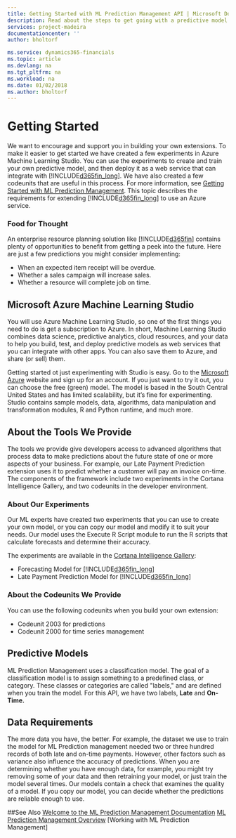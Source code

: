 ```yaml
---
title: Getting Started with ML Prediction Management API | Microsoft Docs
description: Read about the steps to get going with a predictive model.
services: project-madeira
documentationcenter: ''
author: bholtorf

ms.service: dynamics365-financials
ms.topic: article
ms.devlang: na
ms.tgt_pltfrm: na
ms.workload: na
ms.date: 01/02/2018
ms.author: bholtorf
---
```

# Getting Started
We want to encourage and support you in building your own extensions. To make it easier to get started we have created a few experiments in Azure Machine Learning Studio. You can use the experiments to create and train your own predictive model, and then deploy it as a web service that can integrate with [!INCLUDE[d365fin_long](../includes/d365fin_long_md.md)]. We have also created a few codeunits that are useful in this process. For more information, see [Getting Started with ML Prediction Management](ml-prediction-management-get-started.md). This topic describes the requirements for extending [!INCLUDE[d365fin_long](../includes/d365fin_long_md.md)] to use an Azure service.

### Food for Thought
An enterprise resource planning solution like [!INCLUDE[d365fin](../includes/d365fin_md.md)] contains plenty of opportunities to benefit from getting a peek into the future. Here are just a few predictions you might consider implementing:

* When an expected item receipt will be overdue.
* Whether a sales campaign will increase sales.
* Whether a resource will complete job on time.

## Microsoft Azure Machine Learning Studio
You will use Azure Machine Learning Studio, so one of the first things you need to do is get a subscription to Azure. In short, Machine Learning Studio combines data science, predictive analytics, cloud resources, and your data to help you build, test, and deploy predictive models as web services that you can integrate with other apps. You can also save them to Azure, and share (or sell) them.

Getting started ot just experimenting with Studio is easy. Go to the [Microsoft Azure](https://azure.microsoft.com/en-gb/trial/get-started-machine-learning/) website and sign up for an account. If you just want to try it out, you can choose the free (green) model. The model is based in the South Central United States and has limited scalability, but it’s fine for experimenting. Studio contains sample models, data, algorithms, data manipulation and transformation modules, R and Python runtime, and much more.
 
## About the Tools We Provide
The tools we provide give developers access to advanced algorithms that process data to make predictions about the future state of one or more aspects of your business. For example, our Late Payment Prediction extension uses it to predict whether a customer will pay an invoice on-time. The components of the framework include two experiments in the Cortana Intelligence Gallery, and two codeunits in the developer environment.

### About Our Experiments
Our ML experts have created two experiments that you can use to create your own model, or you can copy our model and modify it to suit your needs. Our model uses the Execute R Script module to run the R scripts that calculate forecasts and determine their accuracy.

The experiments are available in the [Cortana Intelligence Gallery](https://go.microsoft.com/fwlink/?linkid=828352):

* Forecasting Model for [!INCLUDE[d365fin_long](../includes/d365fin_long_md.md)]  
* Late Payment Prediction Model for [!INCLUDE[d365fin_long](../includes/d365fin_long_md.md)]

### About the Codeunits We Provide
You can use the following codeunits when you build your own extension:

* Codeunit 2003 for predictions  
* Codeunit 2000 for time series management  <!--Need the codeunit number. Also, is this codeunit used for both sales and inventory forecasts and cash flow forecasts?-->

## Predictive Models
ML Prediction Management uses a classification model. The goal of a classification model is to assign something to a predefined class, or category. These classes or categories are called "labels," and are defined when you train the model. For this API, we have two labels, **Late** and **On-Time.**

## Data Requirements
The more data you have, the better. For example, the dataset we use to train the model for ML Prediction management needed two or three hundred records of both late and on-time payments. However, other factors such as variance also influence the accuracy of predictions. When you are determining whether you have enough data, for example, you might try removing some of your data and then retraining your model, or just train the model several times. Our models contain a check that examines the quality of a model. If you copy our model, you can decide whether the predictions are reliable enough to use. 

##See Also
[Welcome to the ML Prediction Management Documentation](ml-prediction-management-welcome.md)
[ML Prediction Management Overview](ml-prediction-management-overview.md)
[Working with ML Prediction Management]